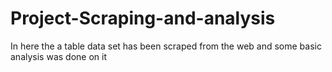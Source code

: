 # Project-Scraping-and-analysis
In here the a table data set has been scraped from the web and some basic analysis was done on it
